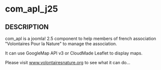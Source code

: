 com_apl_j25
===========

DESCRIPTION
-----------

com_apl is a joomla! 2.5 component to help members of french association
"Volontaires Pour la Nature" to manage the association.

It can use GoogleMap API v3 or CloudMade Leaflet to display maps.

Please visit www.volontairesnature.org to see what it can do...


